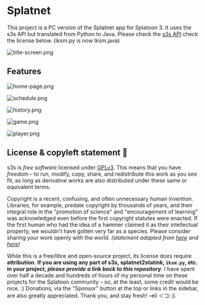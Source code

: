 # Splatnet
This project is a PC version of the Splatnet app for Splatoon 3.
It uses the s3s API but translated from Python to Java.
Please check the [s3s API](https://github.com/frozenpandaman/s3s) check the license below.
(iksm.py is now Iksm.java)

![title-screen.png](..%2F..%2F..%2Fimages%2Ftitle-screen.png)


## Features
 ![home-page.png](..%2F..%2F..%2Fimages%2Fhome-page.png)

![schedule.png](..%2F..%2F..%2Fimages%2Fschedule.png)

![history.png](..%2F..%2F..%2Fimages%2Fhistory.png)

![game.png](..%2F..%2F..%2Fimages%2Fgame.png)

![player.png](..%2F..%2F..%2Fimages%2Fplayer.png)


## License & copyleft statement 🏴

s3s is _free software_ licensed under [GPLv3](https://www.gnu.org/licenses/gpl-3.0.html). This means that you have _freedom_ – to run, modify, copy, share, and redistribute this work as you see fit, as long as derivative works are also distributed under these same or equivalent terms.

Copyright is a recent, confusing, and often unnecessary human invention. Libraries, for example, predate copyright by thousands of years, and their integral role in the "promotion of science" and "encouragement of learning" was acknowledged even before the first copyright statutes were enacted. If the first human who had the idea of a hammer claimed it as their intellectual property, we wouldn't have gotten very far as a species. Please consider sharing your work openly with the world. _(statement adapted from [here](https://tspace.library.utoronto.ca/bitstream/1807/89456/1/Katz%20Copyright%2C%20Exhaustion.pdf) and [here](https://rickey.info/about/))_

While this is a free/libre and open-source project, its license does require **attribution**. **If you are using any part of s3s, splatnet2statink, `iksm.py`, etc. in your project, _please provide a link back to this repository_**. I have spent over half a decade and hundreds of hours of my personal time on these projects for the Splatoon community – so, at the least, some credit would be nice. :) Donations, via the "Sponsor" button at the top or links in the sidebar, are also greatly appreciated. Thank you, and stay fresh! –eli ＜コ:彡
